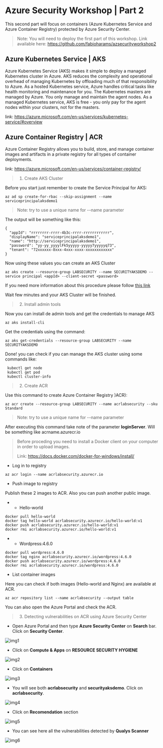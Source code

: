 # Azure Security Workshop | Part 2
This second part will focus on containers (Azure Kubernetes Service and Azure Container Registry) protected by Azure Security Center.

> Note: You will need to deploy the first part of this workshop. Link available here: https://github.com/fabioharams/azsecurityworkshop2

## Azure Kubernetes Service | AKS ##
Azure Kubernetes Service (AKS) makes it simple to deploy a managed Kubernetes cluster in Azure. AKS reduces the complexity and operational overhead of managing Kubernetes by offloading much of that responsibility to Azure. As a hosted Kubernetes service, Azure handles critical tasks like health monitoring and maintenance for you. The Kubernetes masters are managed by Azure. You only manage and maintain the agent nodes. As a managed Kubernetes service, AKS is free - you only pay for the agent nodes within your clusters, not for the masters.

link: https://azure.microsoft.com/en-us/services/kubernetes-service/#overview

## Azure Container Registry | ACR ##
Azure Container Registry allows you to build, store, and manage container images and artifacts in a private registry for all types of container deployments.

link: https://azure.microsoft.com/en-us/services/container-registry/


> 1. Create AKS Cluster

Before you start just remember to create the Service Principal for AKS:

```
az ad sp create-for-rbac --skip-assignment --name serviceprincipalaksdemo1
```
> Note: try to use a unique name for --name parameter

The output will be something like this:

```
{
  "appId": "rrrrrrrr-rrrr-4b3c-rrrr-rrrrrrrrrrrr",
  "displayName": "serviceprincipalaksdemo1",
  "name": "http://serviceprincipalaksdemo1",
  "password": "yy-yy_yyyylFk5yyyyy-yyyyy7yyyyyq73",
  "tenant": "72xxxxxx-8xxx-4xxx-xxxx-xxxxxxxxxxxx"
}
```

Now using these values you can create an AKS Cluster

```
az aks create --resource-group LABSECURITY --name SECURITYAKSDEMO --service principal <appId> --client-secret <password>
```

If you need more information about this procedure please follow [this link](https://docs.microsoft.com/en-us/azure/aks/kubernetes-service-principal)

Wait few minutes and your AKS Cluster will be finished. 

> 2. Install admin tools

Now you can install de admin tools and get the credentials to manage AKS

```
az aks install-cli
```

Get the credentials using the command:

```
az aks get-credentials --resource-group LABSECURITY --name SECURITYAKSDEMO
```

Done! you can check if you can manage the AKS cluster using some commands like:

```
 kubectl get node
 kubectl get pod
 kubectl cluster-info
 ```

 > 2. Create ACR

 Use this command to create Azure Container Registry )ACR):

```
az acr create --resource-group LABSECURITY --name acrlabsecurity --sku Standard
```
> Note: try to use a unique name for --name parameter

After executing this command take note of the parameter **loginServer**. Will be something like acrname.azurecr.io

> Before proceding you need to install a Docker client on your computer in order to upload images.
>  
> Link: https://docs.docker.com/docker-for-windows/install/


- Log in to registry

```
az acr login --name acrlabsecurity.azurecr.io
```

- Push image to registry

Publish these 2 images to ACR. Also you can push another public image.

- - Hello-world
```
docker pull hello-world
docker tag hello-world acrlabsecurity.azurecr.io/hello-world:v1
docker push acrlabsecurity.azurecr.io/hello-world:v1
docker rmi acrlabsecurity.azurecr.io/hello-world:v1
```

- - Wordpress:4.6.0


```
docker pull wordpress:4.6.0
docker tag nginx acrlabsecurity.azurecr.io/wordpress:4.6.0
docker push acrlabsecurity.azurecr.io/wordpress:4.6.0
docker rmi acrlabsecurity.azurecr.io/wordpress:4.6.0
```

- List container images

Here you can check if both images (Hello-world and Nginx) are available at ACR.

```
az acr repository list --name acrlabsecurity --output table
```
You can also open the Azure Portal and check the ACR.

> 3. Detecting vulnerabilities on ACR using Azure Security Center

- Open Azure Portal and then type **Azure Security Center** on **Search** bar. Click on **Security Center**. 

![img1](/img/1.png)

- Click on **Compute & Apps** on **RESOURCE SECURITY HYGIENE**

![img2](/img/2.png)

- Click on **Containers**

![img3](/img/3.png)

- You will see both **acrlabsecurity** and **securityaksdemo**. Click on **acrlabsecurity**.

![img4](/img/4.png)

- Click on **Recomendation** section

![img5](/img/5.png)

- You can see here all the vulnerabilities detected by **Qualys Scanner**

![img6](/img/6.png)













